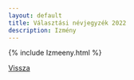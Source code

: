 ```yaml
---
layout: default
title: Választási névjegyzék 2022
description: Izmény
---
```


{% include Izmeeny.html %}

[Vissza](./)